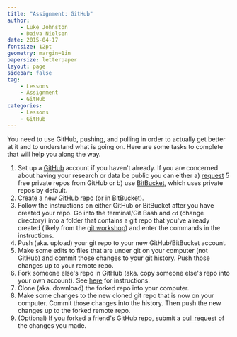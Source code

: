 ```yaml
---
title: "Assignment: GitHub"
author:
    - Luke Johnston
    - Daiva Nielsen
date: 2015-04-17
fontsize: 12pt
geometry: margin=1in
papersize: letterpaper
layout: page
sidebar: false
tag:
    - Lessons
    - Assignment
    - GitHub
categories:
    - Lessons
    - GitHub
---
```


You need to use GitHub, pushing, and pulling in order to actually get
better at it and to understand what is going on.  Here are some tasks
to complete that will help you along the way.

1. Set up a [GitHub](https://github.com/) account if you haven't
   already.  If you are concerned about having your research or data
   be public you can either a)
   [request](https://education.github.com/) 5 free private repos from
   GitHub or b) use [BitBucket](https://bitbucket.org/), which uses
   private repos by default.
2. Create a new [GitHub repo](https://github.com/new) (or in
   [BitBucket](https://bitbucket.org/repo/create)).
3. Follow the instructions on either GitHub or BitBucket after you
   have created your repo.  Go into the terminal/Git Bash and `cd`
   (change directory) into a folder that contains a git repo that
   you've already created (likely from the [git workshop](../../git/))
   and enter the commands in the instructions.
4. Push (aka. upload) your git repo to your new GitHub/BitBucket
   account.
5. Make some edits to files that are under git on your computer (not
   GitHub) and commit those changes to your git history.  Push those
   changes up to your remote repo.
6. Fork someone else's repo in GitHub (aka. copy someone else's repo
   into your own account). See
   [here](https://help.github.com/articles/fork-a-repo/) for
   instructions.
7. Clone (aka. download) the forked repo into your computer.
8. Make some changes to the new cloned git repo that is now on your
   computer.  Commit those changes into the history.  Then push the
   new changes up to the forked remote repo.
9. (Optional) If you forked a friend's GitHub repo, submit a
   [pull request](https://help.github.com/articles/using-pull-requests/)
   of the changes you made.

